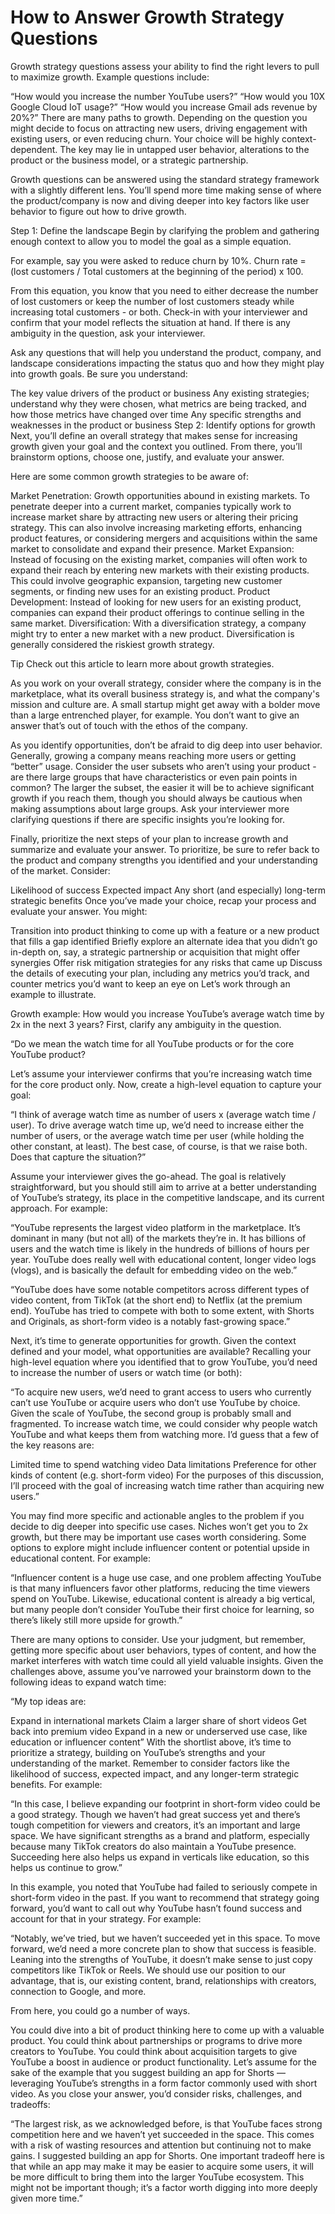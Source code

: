 # How to Answer Growth Strategy Questions
Growth strategy questions assess your ability to find the right levers to pull to maximize growth. Example questions include:

“How would you increase the number YouTube users?”
“How would you 10X Google Cloud IoT usage?”
“How would you increase Gmail ads revenue by 20%?”
There are many paths to growth. Depending on the question you might decide to focus on attracting new users, driving engagement with existing users, or even reducing churn. Your choice will be highly context-dependent. The key may lie in untapped user behavior, alterations to the product or the business model, or a strategic partnership.

Growth questions can be answered using the standard strategy framework with a slightly different lens. You’ll spend more time making sense of where the product/company is now and diving deeper into key factors like user behavior to figure out how to drive growth.

Step 1: Define the landscape
Begin by clarifying the problem and gathering enough context to allow you to model the goal as a simple equation.

For example, say you were asked to reduce churn by 10%. Churn rate = (lost customers / Total customers at the beginning of the period) x 100.

From this equation, you know that you need to either decrease the number of lost customers or keep the number of lost customers steady while increasing total customers - or both. Check-in with your interviewer and confirm that your model reflects the situation at hand. If there is any ambiguity in the question, ask your interviewer.

Ask any questions that will help you understand the product, company, and landscape considerations impacting the status quo and how they might play into growth goals. Be sure you understand:

The key value drivers of the product or business
Any existing strategies; understand why they were chosen, what metrics are being tracked, and how those metrics have changed over time
Any specific strengths and weaknesses in the product or business
Step 2: Identify options for growth
Next, you’ll define an overall strategy that makes sense for increasing growth given your goal and the context you outlined. From there, you’ll brainstorm options, choose one, justify, and evaluate your answer.

Here are some common growth strategies to be aware of:

Market Penetration: Growth opportunities abound in existing markets. To penetrate deeper into a current market, companies typically work to increase market share by attracting new users or altering their pricing strategy. This can also involve increasing marketing efforts, enhancing product features, or considering mergers and acquisitions within the same market to consolidate and expand their presence.
Market Expansion: Instead of focusing on the existing market, companies will often work to expand their reach by entering new markets with their existing products. This could involve geographic expansion, targeting new customer segments, or finding new uses for an existing product.
Product Development: Instead of looking for new users for an existing product, companies can expand their product offerings to continue selling in the same market.
Diversification: With a diversification strategy, a company might try to enter a new market with a new product. Diversification is generally considered the riskiest growth strategy.

Tip
Check out this article to learn more about growth strategies.

As you work on your overall strategy, consider where the company is in the marketplace, what its overall business strategy is, and what the company's mission and culture are. A small startup might get away with a bolder move than a large entrenched player, for example. You don’t want to give an answer that’s out of touch with the ethos of the company.

As you identify opportunities, don’t be afraid to dig deep into user behavior. Generally, growing a company means reaching more users or getting “better” usage. Consider the user subsets who aren’t using your product - are there large groups that have characteristics or even pain points in common? The larger the subset, the easier it will be to achieve significant growth if you reach them, though you should always be cautious when making assumptions about large groups. Ask your interviewer more clarifying questions if there are specific insights you’re looking for.

Finally, prioritize the next steps of your plan to increase growth and summarize and evaluate your answer. To prioritize, be sure to refer back to the product and company strengths you identified and your understanding of the market. Consider:

Likelihood of success
Expected impact
Any short (and especially) long-term strategic benefits
Once you’ve made your choice, recap your process and evaluate your answer. You might:

Transition into product thinking to come up with a feature or a new product that fills a gap identified
Briefly explore an alternate idea that you didn’t go in-depth on, say, a strategic partnership or acquisition that might offer synergies
Offer risk mitigation strategies for any risks that came up
Discuss the details of executing your plan, including any metrics you’d track, and counter metrics you’d want to keep an eye on
Let’s work through an example to illustrate.

Growth example: How would you increase YouTube’s average watch time by 2x in the next 3 years?
First, clarify any ambiguity in the question.

“Do we mean the watch time for all YouTube products or for the core YouTube product?

Let’s assume your interviewer confirms that you’re increasing watch time for the core product only. Now, create a high-level equation to capture your goal:

“I think of average watch time as number of users x (average watch time / user). To drive average watch time up, we’d need to increase either the number of users, or the average watch time per user (while holding the other constant, at least). The best case, of course, is that we raise both. Does that capture the situation?”

Assume your interviewer gives the go-ahead. The goal is relatively straightforward, but you should still aim to arrive at a better understanding of YouTube’s strategy, its place in the competitive landscape, and its current approach. For example:

“YouTube represents the largest video platform in the marketplace. It’s dominant in many (but not all) of the markets they’re in. It has billions of users and the watch time is likely in the hundreds of billions of hours per year. YouTube does really well with educational content, longer video logs (vlogs), and is basically the default for embedding video on the web.”

“YouTube does have some notable competitors across different types of video content, from TikTok (at the short end) to Netflix (at the premium end). YouTube has tried to compete with both to some extent, with Shorts and Originals, as short-form video is a notably fast-growing space.”

Next, it’s time to generate opportunities for growth. Given the context defined and your model, what opportunities are available? Recalling your high-level equation where you identified that to grow YouTube, you’d need to increase the number of users or watch time (or both):

“To acquire new users, we’d need to grant access to users who currently can’t use YouTube or acquire users who don’t use YouTube by choice. Given the scale of YouTube, the second group is probably small and fragmented. To increase watch time, we could consider why people watch YouTube and what keeps them from watching more. I’d guess that a few of the key reasons are:

Limited time to spend watching video
Data limitations
Preference for other kinds of content (e.g. short-form video)
For the purposes of this discussion, I’ll proceed with the goal of increasing watch time rather than acquiring new users.”

You may find more specific and actionable angles to the problem if you decide to dig deeper into specific use cases. Niches won’t get you to 2x growth, but there may be important use cases worth considering. Some options to explore might include influencer content or potential upside in educational content. For example:

“Influencer content is a huge use case, and one problem affecting YouTube is that many influencers favor other platforms, reducing the time viewers spend on YouTube. Likewise, educational content is already a big vertical, but many people don’t consider YouTube their first choice for learning, so there’s likely still more upside for growth.”

There are many options to consider. Use your judgment, but remember, getting more specific about user behaviors, types of content, and how the market interferes with watch time could all yield valuable insights. Given the challenges above, assume you’ve narrowed your brainstorm down to the following ideas to expand watch time:

“My top ideas are:

Expand in international markets
Claim a larger share of short videos
Get back into premium video
Expand in a new or underserved use case, like education or influencer content”
With the shortlist above, it’s time to prioritize a strategy, building on YouTube’s strengths and your understanding of the market. Remember to consider factors like the likelihood of success, expected impact, and any longer-term strategic benefits. For example:

“In this case, I believe expanding our footprint in short-form video could be a good strategy. Though we haven’t had great success yet and there’s tough competition for viewers and creators, it’s an important and large space. We have significant strengths as a brand and platform, especially because many TikTok creators do also maintain a YouTube presence. Succeeding here also helps us expand in verticals like education, so this helps us continue to grow.”

In this example, you noted that YouTube had failed to seriously compete in short-form video in the past. If you want to recommend that strategy going forward, you’d want to call out why YouTube hasn’t found success and account for that in your strategy. For example:

“Notably, we’ve tried, but we haven’t succeeded yet in this space. To move forward, we’d need a more concrete plan to show that success is feasible. Leaning into the strengths of YouTube, it doesn’t make sense to just copy competitors like TikTok or Reels. We should use our position to our advantage, that is, our existing content, brand, relationships with creators, connection to Google, and more.

From here, you could go a number of ways.

You could dive into a bit of product thinking here to come up with a valuable product.
You could think about partnerships or programs to drive more creators to YouTube.
You could think about acquisition targets to give YouTube a boost in audience or product functionality.
Let’s assume for the sake of the example that you suggest building an app for Shorts — leveraging YouTube’s strengths in a form factor commonly used with short video. As you close your answer, you’d consider risks, challenges, and tradeoffs:

“The largest risk, as we acknowledged before, is that YouTube faces strong competition here and we haven’t yet succeeded in the space. This comes with a risk of wasting resources and attention but continuing not to make gains. I suggested building an app for Shorts. One important tradeoff here is that while an app may make it may be easier to acquire some users, it will be more difficult to bring them into the larger YouTube ecosystem. This might not be important though; it’s a factor worth digging into more deeply given more time.”